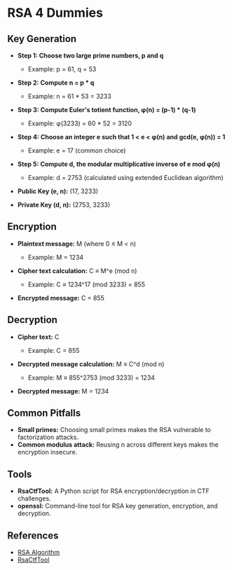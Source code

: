 # RSA 4 Dummies

## Key Generation
- **Step 1: Choose two large prime numbers, p and q**
  - Example: p = 61, q = 53

- **Step 2: Compute n = p * q**
  - Example: n = 61 * 53 = 3233

- **Step 3: Compute Euler's totient function, φ(n) = (p-1) * (q-1)**
  - Example: φ(3233) = 60 * 52 = 3120

- **Step 4: Choose an integer e such that 1 < e < φ(n) and gcd(e, φ(n)) = 1**
  - Example: e = 17 (common choice)

- **Step 5: Compute d, the modular multiplicative inverse of e mod φ(n)**
  - Example: d = 2753 (calculated using extended Euclidean algorithm)

- **Public Key (e, n):** (17, 3233)
- **Private Key (d, n):** (2753, 3233)

## Encryption
- **Plaintext message:** M (where 0 ≤ M < n)
  - Example: M = 1234

- **Cipher text calculation:** C ≡ M^e (mod n)
  - Example: C ≡ 1234^17 (mod 3233) = 855

- **Encrypted message:** C = 855

## Decryption
- **Cipher text:** C
  - Example: C = 855

- **Decrypted message calculation:** M ≡ C^d (mod n)
  - Example: M ≡ 855^2753 (mod 3233) = 1234

- **Decrypted message:** M = 1234

## Common Pitfalls
- **Small primes:** Choosing small primes makes the RSA vulnerable to factorization attacks.
- **Common modulus attack:** Reusing n across different keys makes the encryption insecure.

## Tools
- **RsaCtfTool:** A Python script for RSA encryption/decryption in CTF challenges.
- **openssl:** Command-line tool for RSA key generation, encryption, and decryption.

## References
- [RSA Algorithm](https://en.wikipedia.org/wiki/RSA_(cryptosystem))
- [RsaCtfTool](https://github.com/Ganapati/RsaCtfTool)

